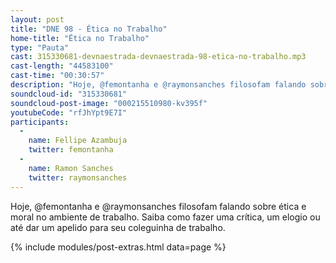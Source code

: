 ```yaml
---
layout: post
title: "DNE 98 - Ética no Trabalho"
home-title: "Ëtica no Trabalho"
type: "Pauta"
cast: 315330681-devnaestrada-devnaestrada-98-etica-no-trabalho.mp3
cast-length: "44583100"
cast-time: "00:30:57"
description: "Hoje, @femontanha e @raymonsanches filosofam falando sobre ética e moral no ambiente de trabalho. Saiba como fazer uma crítica, um elogio ou até dar um apelido para seu coleguinha de trabalho."
soundcloud-id: "315330681"
soundcloud-post-image: "000215510980-kv395f"
youtubeCode: "rfJhYpt9E7I"
participants:
  -
    name: Fellipe Azambuja
    twitter: femontanha
  -
    name: Ramon Sanches
    twitter: raymonsanches
---
```


Hoje, @femontanha e @raymonsanches filosofam falando sobre ética e moral no ambiente de trabalho. Saiba como fazer uma crítica, um elogio ou até dar um apelido para seu coleguinha de trabalho.

{% include modules/post-extras.html data=page %}
